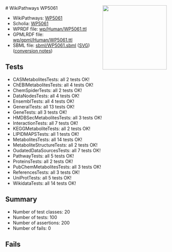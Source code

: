 <img style="float: right; width: 200px" src="../logo.png" />
# WikiPathways WP5061

* WikiPathways: [WP5061](https://identifiers.org/wikipathways:WP5061)
* Scholia: [WP5061](https://scholia.toolforge.org/wikipathways/WP5061)
* WPRDF file: [wp/Human/WP5061.ttl](../wp/Human/WP5061.ttl)
* GPMLRDF file: [wp/gpml/Human/WP5061.ttl](../wp/gpml/Human/WP5061.ttl)
* SBML file: [sbml/WP5061.sbml](../sbml/WP5061.sbml) ([SVG](../sbml/WP5061.svg)) ([conversion notes](../sbml/WP5061.txt))

## Tests
* CASMetabolitesTests: all 2 tests OK!
* ChEBIMetabolitesTests: all 4 tests OK!
* ChemSpiderTests: all 2 tests OK!
* DataNodesTests: all 4 tests OK!
* EnsemblTests: all 4 tests OK!
* GeneralTests: all 13 tests OK!
* GeneTests: all 3 tests OK!
* HMDBSecMetabolitesTests: all 3 tests OK!
* InteractionTests: all 7 tests OK!
* KEGGMetaboliteTests: all 2 tests OK!
* LIPIDMAPSTests: all 1 tests OK!
* MetabolitesTests: all 14 tests OK!
* MetaboliteStructureTests: all 2 tests OK!
* OudatedDataSourcesTests: all 7 tests OK!
* PathwayTests: all 5 tests OK!
* ProteinsTests: all 2 tests OK!
* PubChemMetabolitesTests: all 3 tests OK!
* ReferencesTests: all 3 tests OK!
* UniProtTests: all 5 tests OK!
* WikidataTests: all 14 tests OK!


## Summary

* Number of test classes: 20
* Number of tests: 100
* Number of assertions: 200
* Number of fails: 0

## Fails


